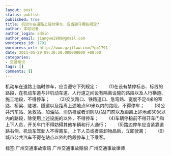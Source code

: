 ```yaml
---
layout: post
status: publish
published: true
title: 机动车在道路上临时停车，应当遵守哪些规定?
author: 本站记者
author_login: admin
author_email: jiangwei909@gmail.com
wordpress_id: 1791
wordpress_url: http://www.gzjtlaw.com/?p=1791
date: 2011-05-29 09:30:28.000000000 +08:00
categories:
- 交通常识
tags: []
comments: []
---
```

机动车在道路上临时停车，应当遵守下列规定： 　　(1)在设有禁停标志、标线的路段，在机动车道与非机动车道、人行道之间设有隔离设施的路段以及人行横道、施工地段，不得停车； 　　(2)交叉路口、铁路道口、急弯路、宽度不足4米的窄路、桥梁、陡坡、隧道以及距离上述地点50米以内的路段，不得停车； 　　(3)公共汽车站、急救站、加油站、消防栓或者消防队(站)门前以及距离上述地点30米以内的路段，除使用上述设施的以外，不得停车； 　　(4)车辆停稳前不得开车门和上下人员，开关车门不得妨碍其他车辆和行人通行； 　　(5)路边停车应当紧靠道路右侧，机动车驾驶人不得离车，上下人员或者装卸物品后，立即驶离； 　　(6)城市公共汽车不得在站点以外的路段停车上下乘客。 标签:广州交通事故索赔 广州交通事故赔偿 广州交通事故律师
